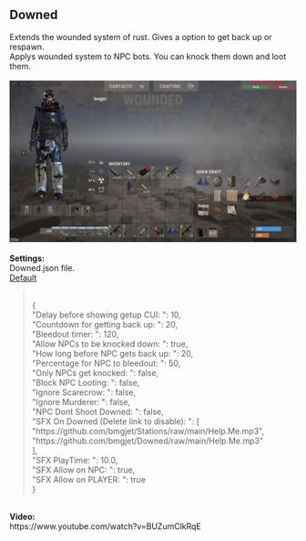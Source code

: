 <h2><strong>Downed</strong></h2>
<p>Extends the wounded system of rust. Gives a option to get back up or respawn.<br />Applys wounded system to NPC bots. You can knock them down and loot them.<br /><br /><img src="https://github.com/bmgjet/Downed/raw/main/downscreen.jpg" alt="" /><br /><br /><strong>Settings:</strong><br />Downed.json file.<br /><span style="text-decoration: underline;">Default</span></p>
<p><blockquote><br />{<br />
  "Delay before showing getup CUI: ": 10,<br />
  "Countdown for getting back up: ": 20,<br />
  "Bleedout timer: ": 120,<br />
  "Allow NPCs to be knocked down: ": true,<br />
  "How long before NPC gets back up: ": 20,<br />
  "Percentage for NPC to bleedout: ": 50,<br />
  "Only NPCs get knocked: ": false,<br />
  "Block NPC Looting: ": false,<br />
  "Ignore Scarecrow: ": false,<br />
  "Ignore Murderer: ": false,<br />
  "NPC Dont Shoot Downed: ": false,<br />
  "SFX On Downed (Delete link to disable): ": [<br />
    "https://github.com/bmgjet/Stations/raw/main/Help.Me.mp3",<br />
    "https://github.com/bmgjet/Downed/raw/main/Help.Me.mp3"<br />
  ],<br />
  "SFX PlayTime: ": 10.0,<br />
  "SFX Allow on NPC: ": true,<br />
  "SFX Allow on PLAYER: ": true<br />
}</p>
</blockquote>
<p><br /><strong>Video:</strong><br />https://www.youtube.com/watch?v=BUZumClkRqE</p>
